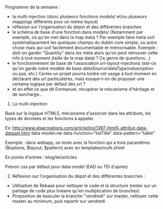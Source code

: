Programme de la semaine :
- la multi-injection (donc plusieurs fonctions models/ et/ou plusieurs mappings différents pour un même layout)
- réflexion sur l'organisation du dépot et des différentes branches
- le schéma de base d'une fonction dans models/ (Notamment par exemple, ce qu'on met dans la map meta ? Par exemple faire meta soit systématiquement les quelques champs du dublin core simple, ou autre chose mais qui soit facilement documentable et mémorisable. Exemple : doit-on garder "Quantity" dans les méta alors qu'on peut retrouver cette info à tout moment (taille de la map data) ? Ce genre de questions...)
- le fonctionnement de base de l'association url-layout-injections (est-ce qu'on garde notre modèle de base $dataSource/$dataType/$value/$option ou pas, etc.) Certes un projet pourra tordre cet usage à tout moment en déclarant des url particulières, mais essaye-t-on de proposer une certaine logique par défaut des url ?
- et en effet ce que dit Emmanuel, récupérer le mécanisme d'héritage et de surcharge...

1) La multi-injection

Basé sur la logique HTML5, mécanisme d'associer dans les attributs, les types de données et les fonctions à appeler.

Ex: http://www.alsacreations.com/article/lire/1397-html5-attribut-data-dataset.html
data-model=tei
data-function="listTitle"
data-pattern="table"

Exemple : dans webapp, on teste avec la fonction qui a trois paramètres ($options, $layout, $pattern) avec en templates/multi.xhtml 

En points d'entrée : blog/tei/articles

Prévoir cas par défaut pour data-model (EAD ou TEI d'après)

2) Réflexion sur l'organisation du dépot et des différentes branches :

- Utilisation de Rebase pour nettoyer le code et la structure (rester sur un partage de code plus linéaire 
qu'en multiplication de branches)
- Proposition de basculer la branche "vendredi" sur master, nettoyer cette master au minimum, puis repartir 
sur vendredi
